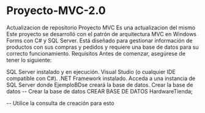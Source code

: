 # Proyecto-MVC-2.0
Actualizacion de repositorio Proyecto MVC 
Es una actualizacion del mismo
Este proyecto se desarrolló con el patrón de arquitectura MVC en Windows Forms con C# y SQL Server. Está diseñado para gestionar información de productos con sus compras y pedidos y requiere una base de datos para su correcto funcionamiento. Requisitos Antes de comenzar, asegúrese de tener lo siguiente:

SQL Server instalado y en ejecución. Visual Studio (o cualquier IDE compatible con C#). .NET Framework instalado. Acceda a una instancia de SQL Server donde EjemploBDse creará la base de datos. Crear la base de datos -- Crear la base de datos CREAR BASE DE DATOS HardwareTienda;

-- Utilice la consulta de creación para esto
